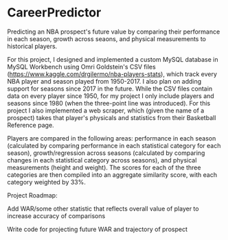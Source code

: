 # CareerPredictor
Predicting an NBA prospect's future value by comparing their performance in each season, growth across seaons, and physical measurements to historical players.

For this project, I designed and implemented a custom MySQL database in MySQL Workbench using Omri Goldstein's CSV files (https://www.kaggle.com/drgilermo/nba-players-stats), which track every NBA player and season played from 1950-2017. I also plan on adding support for seasons since 2017 in the future. While the CSV files contain data on every player since 1950, for my project I only include players and seasons since 1980 (when the three-point line was introduced). For this project I also implemented a web scraper, which (given the name of a prospect) takes that player's physicals and statistics from their Basketball Reference page.

Players are compared in the following areas: performance in each season (calculated by comparing performance in each statistical category for each season), growth/regression across seasons (calculated by comparing changes in each statistical category across seasons), and physical measurements (height and weight). The scores for each of the three categories are then compiled into an aggregate similarity score, with each category weighted by 33%.

Project Roadmap:

Add WAR/some other statistic that reflects overall value of player to increase accuracy of comparisons 

Write code for projecting future WAR and trajectory of prospect
